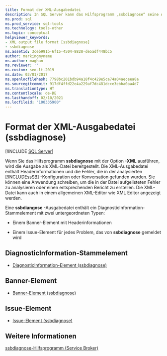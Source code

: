 ```yaml
---
title: Format der XML-Ausgabedatei
description: In SQL Server kann das Hilfsprogramm „ssbdiagnose“ seine Ausgabe als XML-Datei bereitstellen. Erstellen Sie eine Anwendung, um Fehler zu analysieren oder zu melden oder sie in einem XML-Editor anzuzeigen.
ms.prod: sql
ms.prod_service: sql-tools
ms.technology: tools-other
ms.topic: conceptual
helpviewer_keywords:
- XML output file format [ssbdiagnose]
- ssbdiagnose
ms.assetid: 3ceb991b-6f15-4504-8828-de5adf448bc5
author: markingmyname
ms.author: maghan
ms.reviewer: ''
ms.custom: seo-lt-2019
ms.date: 03/01/2017
ms.openlocfilehash: 7798bc201bdb94a18f4c429e5ca74a04aeceea8a
ms.sourcegitcommit: 917df4ffd22e4a229af7dc481dcce3ebba0aa4d7
ms.translationtype: HT
ms.contentlocale: de-DE
ms.lasthandoff: 02/10/2021
ms.locfileid: "100335900"
---
```

# <a name="xml-output-file-format-ssbdiagnose"></a>Format der XML-Ausgabedatei (ssbdiagnose)

 [!INCLUDE [SQL Server](../../includes/applies-to-version/sqlserver.md)]

Wenn Sie das Hilfsprogramm **ssbdiagnose** mit der Option **-XML** ausführen, wird die Ausgabe als XML-Datei bereitgestellt. Die XML-Ausgabedatei enthält Headerinformationen und die Fehler, die in der analysierten [!INCLUDE[ssSB](../../includes/sssb-md.md)] -Konfiguration oder Konversation gefunden wurden. Sie können eine Anwendung schreiben, um die in der Datei aufgelisteten Fehler zu analysieren oder einen entsprechenden Bericht zu erstellen. Die XML-Datei kann auch in einem allgemeinen XML-Editor wie XML Editor angezeigt werden.  
  
 Eine **ssbdiangose** -Ausgabedatei enthält ein DiagnosticInformation-Stammelement mit zwei untergeordneten Typen:  
  
-   Einem Banner-Element mit Headerinformationen  
  
-   Einem Issue-Element für jedes Problem, das von **ssbdiagnose** gemeldet wird  
  
## <a name="diagnosticinformation-root-element"></a>DiagnosticInformation-Stammelement  
  
-   [DiagnosticInformation-Element &#40;ssbdiagnose&#41;](../../tools/ssbdiagnose/diagnosticinformation-element-ssbdiagnose.md)  
  
## <a name="banner-element"></a>Banner-Element  
  
-   [Banner-Element &#40;ssbdiagnose&#41;](../../tools/ssbdiagnose/banner-element-ssbdiagnose.md)  
  
## <a name="issue-element"></a>Issue-Element  
  
-   [Issue-Element &#40;ssbdiagnose&#41;](../../tools/ssbdiagnose/issue-element-ssbdiagnose.md)  
  
## <a name="see-also"></a>Weitere Informationen  
 [ssbdiagnose-Hilfsprogramm &#40;Service Broker&#41;](../../tools/ssbdiagnose/ssbdiagnose-utility-service-broker.md)  
  
  
